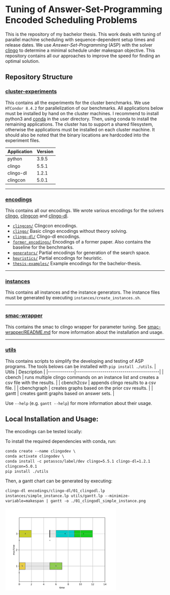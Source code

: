 # Tuning of Answer-Set-Programming Encoded Scheduling Problems
This is the repository of my bachelor thesis. This work deals with tuning of parallel machine scheduling with sequence-dependent setup times and release dates. We use *Answer-Set-Programming* (ASP) with the solver [clingo](https://potassco.org/clingo/) to determine a minimal schedule under makespan objective. This repository contains all our approaches to improve the speed for finding an optimal solution.

## Repository Structure

### [cluster-experiments](./cluster-experiments)
This contains all the experiments for the cluster benchmarks.
We use `HTCondor 8.4.2` for parallelization of our benchmarks.
All applications below must be installed by hand on the cluster machines. I recommend to install python3 and [conda](https://docs.conda.io/en/latest/) in the user directory. Then, using conda to install the remaining applications. The cluster has to support a shared filesystem, otherwise the applications must be installed on each cluster machine. It should also be noted that the binary locations are hardcoded into the experiment files.

| Application | Version |
|-------------|---------|
| python      | 3.9.5   |
| clingo      | 5.5.1   |
| clingo-dl   | 1.2.1   |
| clingcon    | 5.0.1   |

---

### [encodings](./encodings)
This contains all our encodings. We wrote various encodings for the solvers [clingo](https://potassco.org/clingo/), [clingcon](https://potassco.org/clingcon/) and [clingo-dl](https://github.com/potassco/clingo-dl).

* [`clingcon/`](./encodings/clingcon/) Clingcon encodings.
* [`clingo/`](./encodings/clingo/) Basic clingo encodings without theory solving.
* [`clingo-dl/`](./encodings/clingo-dl/) Clingo-dl encodings.
* [`former_encodings/`](./encodings/former_encodings/) Encodings of a former paper. Also contains the baseline for the benchmarks.
* [`generators/`](./encodings/generators/) Partial encodings for generation of the search space.
* [`heuristics/`](./encodings/heuristics/) Partial encodings for heuristic.
* [`thesis-examples/`](./encodings/thesis-examples/) Example encodings for the bachelor-thesis.

---

### [instances](./instances)
This contains all instances and the instance generators. 
The instance files must be generated by executing `instances/create_instances.sh`.

---

### [smac-wrapper](./smac-wrapper)
This contains the smac to clingo wrapper for parameter tuning. See [smac-wrapper/README.md](./smac-wrapper/README.md) for more information about the installation and usage.

---

### [utils](./utils)
This contains scripts to simplify the developing and testing of ASP programs.
The tools belows can be installed with `pip install ./utils`.
| Utils       | Description                             |
|-------------|-----------------------------------------|
| cbench      | runs multiple clingo commands on an instance list and creates a csv file with the results. |
| cbench2csv  | appends clingo results to a csv file.   |
| cbenchgraph | creates graphs based on the prior csv results. |
| gantt       | creates gantt graphs based on answer sets.  |

Use `--help` (e.g. `gantt --help`) for more information about their usage.


## Local Installation and Usage:

The encodings can be tested locally:

To install the required dependencies with conda, run:
```shell
conda create --name clingodev \
conda activate clingodev \
conda install -c potassco/label/dev clingo=5.5.1 clingo-dl=1.2.1 clingcon=5.0.1
pip install ./utils
```
Then, a gantt chart can be generated by executing:
```console
clingo-dl encodings/clingo-dl/01_clingodl.lp instances/simple_instance.lp utils/gantt.lp --minimize-variable=makespan | gantt -o ./01_clingodl_simple_instance.png
```
<p align="left">
  <img src="simple_instance_gantt.png" width="350" title="hover text">
</p>